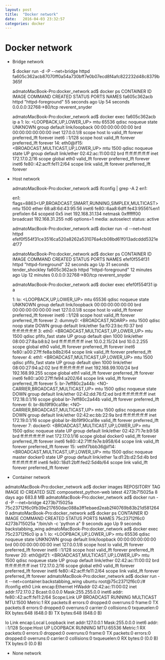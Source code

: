 ```yaml
---
layout: post
title:  "Docker network"
date:   2016-04-03 23:32:57
categories: docker
---
```


# Docker network

- Bridge network

  $ docker run -d -P --net=bridge httpd
  fa605c362acb87070ff0a54a730bff7e0b07ecd8f4afc822232d48c8379b365f
  
  admatoMacBook-Pro:docker_network ad$ docker ps
  CONTAINER ID        IMAGE               COMMAND              CREATED             STATUS              PORTS                   NAMES
  fa605c362acb        httpd               "httpd-foreground"   55 seconds ago      Up 54 seconds       0.0.0.0:32768->80/tcp   reverent_snyder
  
  admatoMacBook-Pro:docker_network ad$ docker exec fa605c362acb ip a
  1: lo: <LOOPBACK,UP,LOWER_UP> mtu 65536 qdisc noqueue state UNKNOWN group default
      link/loopback 00:00:00:00:00:00 brd 00:00:00:00:00:00
      inet 127.0.0.1/8 scope host lo
         valid_lft forever preferred_lft forever
      inet6 ::1/128 scope host
         valid_lft forever preferred_lft forever
  14: eth0@if15: <BROADCAST,MULTICAST,UP,LOWER_UP> mtu 1500 qdisc noqueue state UP group default
      link/ether 02:42:ac:11:00:02 brd ff:ff:ff:ff:ff:ff
      inet 172.17.0.2/16 scope global eth0
         valid_lft forever preferred_lft forever
      inet6 fe80::42:acff:fe11:2/64 scope link
         valid_lft forever preferred_lft forever


- Host network

  admatoMacBook-Pro:docker_network ad$ ifconfig | grep -A 2 en1:
  
  en1: flags=8863<UP,BROADCAST,SMART,RUNNING,SIMPLEX,MULTICAST> mtu 1500
  	ether 68:a8:6d:43:95:56
  	inet6 fe80::6aa8:6dff:fe43:9556%en1 prefixlen 64 scopeid 0x5
  	inet 192.168.31.134 netmask 0xffffff00 broadcast 192.168.31.255
  	nd6 options=1<PERFORMNUD>
  	media: autoselect
  	status: active

  admatoMacBook-Pro:docker_network ad$ docker run -d --net=host httpd
  efef0f554f31ce3516ca520a8262a531076a4cb08bd61f013adcddd5321e4f77

  admatoMacBook-Pro:docker_network ad$ docker ps
  CONTAINER ID        IMAGE               COMMAND              CREATED             STATUS              PORTS                   NAMES
  efef0f554f31        httpd               "httpd-foreground"   32 seconds ago      Up 31 seconds                               tender_shockley
  fa605c362acb        httpd               "httpd-foreground"   12 minutes ago      Up 12 minutes       0.0.0.0:32768->80/tcp   reverent_snyder
  
  admatoMacBook-Pro:docker_network ad$ docker exec efef0f554f31 ip a
  
  1: lo: <LOOPBACK,UP,LOWER_UP> mtu 65536 qdisc noqueue state UNKNOWN group default
      link/loopback 00:00:00:00:00:00 brd 00:00:00:00:00:00
      inet 127.0.0.1/8 scope host lo
         valid_lft forever preferred_lft forever
      inet6 ::1/128 scope host
         valid_lft forever preferred_lft forever
  2: dummy0: <BROADCAST,NOARP> mtu 1500 qdisc noop state DOWN group default
      link/ether 5a:f0:23:bc:f0:37 brd ff:ff:ff:ff:ff:ff
  3: eth0: <BROADCAST,MULTICAST,UP,LOWER_UP> mtu 1500 qdisc pfifo_fast state UP group default qlen 1000
      link/ether 08:00:27:8a:b8:b2 brd ff:ff:ff:ff:ff:ff
      inet 10.0.2.15/24 brd 10.0.2.255 scope global eth0
         valid_lft forever preferred_lft forever
      inet6 fe80::a00:27ff:fe8a:b8b2/64 scope link
         valid_lft forever preferred_lft forever
  4: eth1: <BROADCAST,MULTICAST,UP,LOWER_UP> mtu 1500 qdisc pfifo_fast state UP group default qlen 1000
      link/ether 08:00:27:94:a2:02 brd ff:ff:ff:ff:ff:ff
      inet 192.168.99.100/24 brd 192.168.99.255 scope global eth1
         valid_lft forever preferred_lft forever
      inet6 fe80::a00:27ff:fe94:a202/64 scope link
         valid_lft forever preferred_lft forever
  5: br-7eff80c2a44b: <NO-CARRIER,BROADCAST,MULTICAST,UP> mtu 1500 qdisc noqueue state DOWN group default
      link/ether 02:42:dd:76:f2:ed brd ff:ff:ff:ff:ff:ff
      inet 172.18.0.1/16 scope global br-7eff80c2a44b
         valid_lft forever preferred_lft forever
  6: br-8b19f90ca18e: <NO-CARRIER,BROADCAST,MULTICAST,UP> mtu 1500 qdisc noqueue state DOWN group default
      link/ether 02:42:ec:bb:22:9a brd ff:ff:ff:ff:ff:ff
      inet 172.19.0.1/16 scope global br-8b19f90ca18e
         valid_lft forever preferred_lft forever
  7: docker0: <BROADCAST,MULTICAST,UP,LOWER_UP> mtu 1500 qdisc noqueue state UP group default
      link/ether 02:42:71:7e:b9:58 brd ff:ff:ff:ff:ff:ff
      inet 172.17.0.1/16 scope global docker0
         valid_lft forever preferred_lft forever
      inet6 fe80::42:71ff:fe7e:b958/64 scope link
         valid_lft forever preferred_lft forever
  15: vethf7bbb36@if14: <BROADCAST,MULTICAST,UP,LOWER_UP> mtu 1500 qdisc noqueue master docker0 state UP group default
      link/ether 1a:d1:2b:d2:5d:4b brd ff:ff:ff:ff:ff:ff
      inet6 fe80::18d1:2bff:fed2:5d4b/64 scope link
         valid_lft forever preferred_lft forever
  
- Container network

admatoMacBook-Pro:docker_network ad$ docker images
REPOSITORY                     TAG                 IMAGE ID            CREATED             SIZE
composetest_python-web         latest              4273b715025a        8 days ago          683.8 MB
admatoMacBook-Pro:docker_network ad$ docker run -d -P --net=bridge 4273b715025a
75c23712f6c0fb39e217650dac088a3ff1ebaed2eab2f40769b83b21d5812640
admatoMacBook-Pro:docker_network ad$ docker ps
CONTAINER ID        IMAGE               COMMAND                  CREATED             STATUS              PORTS               NAMES
75c23712f6c0        4273b715025a        "/bin/sh -c 'python a"   9 seconds ago       Up 9 seconds                            backstabbing_wing
admatoMacBook-Pro:docker_network ad$ docker exec 75c23712f6c0 ip a
1: lo: <LOOPBACK,UP,LOWER_UP> mtu 65536 qdisc noqueue state UNKNOWN group default
    link/loopback 00:00:00:00:00:00 brd 00:00:00:00:00:00
    inet 127.0.0.1/8 scope host lo
       valid_lft forever preferred_lft forever
    inet6 ::1/128 scope host
       valid_lft forever preferred_lft forever
20: eth0@if21: <BROADCAST,MULTICAST,UP,LOWER_UP> mtu 1500 qdisc noqueue state UP group default
    link/ether 02:42:ac:11:00:02 brd ff:ff:ff:ff:ff:ff
    inet 172.17.0.2/16 scope global eth0
       valid_lft forever preferred_lft forever
    inet6 fe80::42:acff:fe11:2/64 scope link
       valid_lft forever preferred_lft forever
admatoMacBook-Pro:docker_network ad$ docker run -it --net=container:backstabbing_wing ubuntu
root@75c23712f6c0:/# ifconfig
eth0      Link encap:Ethernet  HWaddr 02:42:ac:11:00:02
          inet addr:172.17.0.2  Bcast:0.0.0.0  Mask:255.255.0.0
          inet6 addr: fe80::42:acff:fe11:2/64 Scope:Link
          UP BROADCAST RUNNING MULTICAST  MTU:1500  Metric:1
          RX packets:8 errors:0 dropped:0 overruns:0 frame:0
          TX packets:8 errors:0 dropped:0 overruns:0 carrier:0
          collisions:0 txqueuelen:0
          RX bytes:648 (648.0 B)  TX bytes:648 (648.0 B)

lo        Link encap:Local Loopback
          inet addr:127.0.0.1  Mask:255.0.0.0
          inet6 addr: ::1/128 Scope:Host
          UP LOOPBACK RUNNING  MTU:65536  Metric:1
          RX packets:0 errors:0 dropped:0 overruns:0 frame:0
          TX packets:0 errors:0 dropped:0 overruns:0 carrier:0
          collisions:0 txqueuelen:0
          RX bytes:0 (0.0 B)  TX bytes:0 (0.0 B)

- None network

